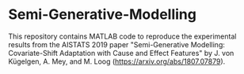 # Semi-Generative-Modelling
This repository contains MATLAB code to reproduce the experimental results from the AISTATS 2019 paper "Semi-Generative Modelling: Covariate-Shift Adaptation with Cause and Effect Features" by J. von Kügelgen, A. Mey, and M. Loog (https://arxiv.org/abs/1807.07879).
